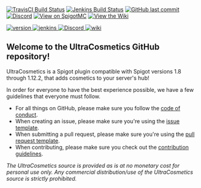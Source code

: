 [![TravisCI Build Status](https://travis-ci.org/iSach/UltraCosmetics.svg?branch=master)](https://travis-ci.org/iSach/UltraCosmetics)
[![Jenkins Build Status](https://img.shields.io/jenkins/s/https/ci.isach.be/job/Ultra%20Cosmetics.svg)](https://ci.isach.be/job/Ultra%20Cosmetics/)
[![GitHub last commit](https://img.shields.io/github/last-commit/iSach/UltraCosmetics.svg)](https://github.com/iSach/UltraCosmetics/commits/master)
[![Discord](https://img.shields.io/badge/chat-on%20discord-blue.svg)](http://discord.me/ucsupport/)
[![View on SpigotMC](https://img.shields.io/badge/view-on%20spigotmc-orange.svg)](https://www.spigotmc.org/resources/10905/)
[![View the Wiki](https://img.shields.io/badge/view-the%20wiki-ff68b4.svg)](https://github.com/iSach/UltraCosmetics/wiki/)

[version]: https://api.bintray.com/packages/dv8fromtheworld/maven/JDA/images/download.svg
[download]: https://bintray.com/dv8fromtheworld/maven/JDA/_latestVersion
[discord-invite]: https://discord.gg/0125SVBfnBFwl7XOP
[jenkins]: https://img.shields.io/badge/Download-Jenkins-brightgreen.svg
[wiki]: https://img.shields.io/badge/Go%20To-Wiki-blue.svg
[ ![version][] ][download]
[ ![jenkins][] ](https://ci.isach.be/job/Ultra%20Cosmetics/lastSuccessfulBuild/)
[ ![Discord](https://discordapp.com/api/guilds/185055040036143104/widget.png) ][discord-invite]
[ ![wiki] ](https://github.com/iSach/UltraCosmetics/wiki)

## Welcome to the UltraCosmetics GitHub repository!
UltraCosmetics is a Spigot plugin compatible with Spigot versions 1.8 through 1.12.2, that adds cosmetics to your server's hub!

In order for everyone to have the best experience possible, we have a few guidelines that everyone must follow.    
- For all things on GitHub, please make sure you follow the [code of conduct](https://github.com/iSach/UltraCosmetics/blob/master/CODE_OF_CONDUCT.md).  
- When creating an issue, please make sure you're using the [issue template](https://github.com/iSach/UltraCosmetics/blob/master/ISSUE_TEMPLATE.md).  
- When submitting a pull request, please make sure you're using the [pull request template](https://github.com/iSach/UltraCosmetics/blob/master/PULL_REQUEST_TEMPLATE.md).
- When contributing, please make sure you check out the [contribution guidelines](https://github.com/iSach/UltraCosmetics/blob/master/CONTRIBUTING.md).  

*The UltraCosmetics source is provided as is at no monetary cost for personal use only. Any commercial distribution/use of the UltraCosmetics source is strictly prohibited.*
